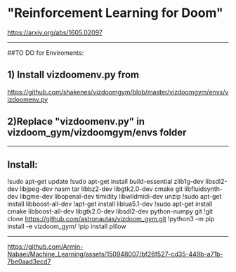 # "Reinforcement Learning for Doom"
 
https://arxiv.org/abs/1605.02097
_______________________

##TO DO for Enviroments:
## 1) Install  vizdoomenv.py from 
https://github.com/shakenes/vizdoomgym/blob/master/vizdoomgym/envs/vizdoomenv.py
## 2)Replace "**vizdoomenv.py**" in vizdoom_gym/vizdoomgym/envs folder

_______________________

## Install:
!sudo apt-get update
!sudo apt-get install build-essential zlib1g-dev libsdl2-dev libjpeg-dev nasm tar libbz2-dev libgtk2.0-dev cmake git libfluidsynth-dev libgme-dev libopenal-dev timidity libwildmidi-dev unzip
!sudo apt-get install libboost-all-dev
!apt-get install liblua5.1-dev
!sudo apt-get install cmake libboost-all-dev libgtk2.0-dev libsdl2-dev python-numpy git
!git clone https://github.com/astronautas/vizdoom_gym.git
!python3 -m pip install -e vizdoom_gym/
!pip install pillow

________________________



https://github.com/Armin-Nabaei/Machine_Learning/assets/150948007/bf26f527-cd35-449b-a71b-7be0aad3ecd7


